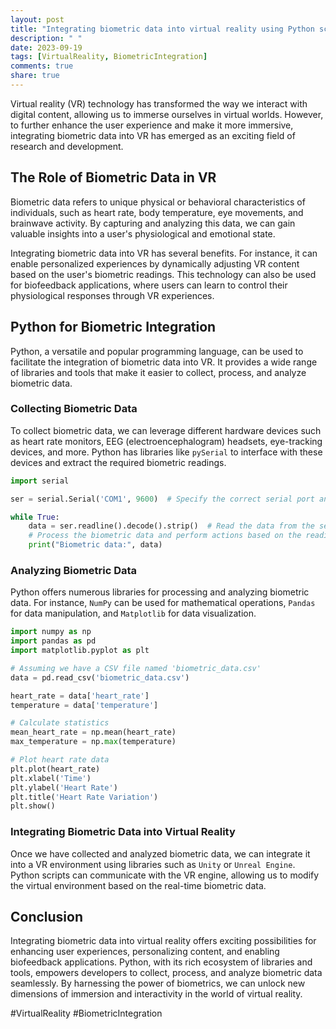 ```yaml
---
layout: post
title: "Integrating biometric data into virtual reality using Python scripts"
description: " "
date: 2023-09-19
tags: [VirtualReality, BiometricIntegration]
comments: true
share: true
---
```


Virtual reality (VR) technology has transformed the way we interact with digital content, allowing us to immerse ourselves in virtual worlds. However, to further enhance the user experience and make it more immersive, integrating biometric data into VR has emerged as an exciting field of research and development.

## The Role of Biometric Data in VR

Biometric data refers to unique physical or behavioral characteristics of individuals, such as heart rate, body temperature, eye movements, and brainwave activity. By capturing and analyzing this data, we can gain valuable insights into a user's physiological and emotional state.

Integrating biometric data into VR has several benefits. For instance, it can enable personalized experiences by dynamically adjusting VR content based on the user's biometric readings. This technology can also be used for biofeedback applications, where users can learn to control their physiological responses through VR experiences.

## Python for Biometric Integration

Python, a versatile and popular programming language, can be used to facilitate the integration of biometric data into VR. It provides a wide range of libraries and tools that make it easier to collect, process, and analyze biometric data.

### Collecting Biometric Data

To collect biometric data, we can leverage different hardware devices such as heart rate monitors, EEG (electroencephalogram) headsets, eye-tracking devices, and more. Python has libraries like `pySerial` to interface with these devices and extract the required biometric readings.

```python
import serial

ser = serial.Serial('COM1', 9600)  # Specify the correct serial port and baud rate

while True:
    data = ser.readline().decode().strip()  # Read the data from the serial port
    # Process the biometric data and perform actions based on the readings
    print("Biometric data:", data)
```

### Analyzing Biometric Data

Python offers numerous libraries for processing and analyzing biometric data. For instance, `NumPy` can be used for mathematical operations, `Pandas` for data manipulation, and `Matplotlib` for data visualization.

```python
import numpy as np
import pandas as pd
import matplotlib.pyplot as plt

# Assuming we have a CSV file named 'biometric_data.csv'
data = pd.read_csv('biometric_data.csv')

heart_rate = data['heart_rate']
temperature = data['temperature']

# Calculate statistics
mean_heart_rate = np.mean(heart_rate)
max_temperature = np.max(temperature)

# Plot heart rate data
plt.plot(heart_rate)
plt.xlabel('Time')
plt.ylabel('Heart Rate')
plt.title('Heart Rate Variation')
plt.show()
```

### Integrating Biometric Data into Virtual Reality

Once we have collected and analyzed biometric data, we can integrate it into a VR environment using libraries such as `Unity` or `Unreal Engine`. Python scripts can communicate with the VR engine, allowing us to modify the virtual environment based on the real-time biometric data.

## Conclusion

Integrating biometric data into virtual reality offers exciting possibilities for enhancing user experiences, personalizing content, and enabling biofeedback applications. Python, with its rich ecosystem of libraries and tools, empowers developers to collect, process, and analyze biometric data seamlessly. By harnessing the power of biometrics, we can unlock new dimensions of immersion and interactivity in the world of virtual reality.

#VirtualReality #BiometricIntegration